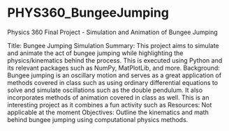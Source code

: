 # PHYS360_BungeeJumping
Physics 360 Final Project - Simulation and Animation of Bungee Jumping 

Title: Bungee Jumping Simulation
Summary: This project aims to simulate and animate the act of bungee jumping while highlighting the physics/kinematics behind the process. This is executed using Python and its relevant packages such as NumPy, MatPlotLib, and more. 
Background: Bungee jumping is an oscillary motion and serves as a great application of methods covered in class such as using ordinary differential equations to solve and simulate oscillations such as the double pendulum. It also incorporates methods of animation covered in class as well. This is an interesting project as it combines a fun activity such as 
Resources: Not applicable at the moment
Objectives: Outline the kinematics and math behind bungee jumping using computational physics methods. 
